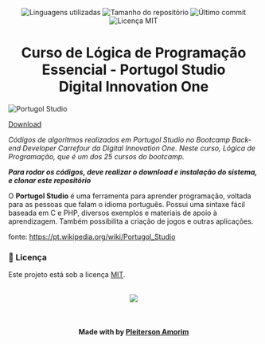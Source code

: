 <!-- Badges session -->
<p align="center">  
  <!-- languages -->
  <img src="https://img.shields.io/github/languages/count/pleiterson/logica-portugol?style=social" alt="Linguagens utilizadas">
  <!-- repo size -->
  <img src="https://img.shields.io/github/repo-size/Pleiterson/logica-portugol?style=social" alt="Tamanho do repositório">
  <!-- last commit -->
  <img src="https://img.shields.io/github/last-commit/Pleiterson/logica-portugol?style=social" alt="Último commit">
  <!-- licence MIT -->
  <img src="https://img.shields.io/github/license/Pleiterson/logica-portugol?style=social" alt="Licença MIT">
</p>


<!--About session-->
<h1 align="center">Curso de Lógica de Programação Essencial - Portugol Studio<br>Digital Innovation One</h1>

<img src="https://imgur.com/PTMwcek.png" alt="Portugol Studio">

[Download](https://github.com/UNIVALI-LITE/Portugol-Studio/releases/)

<i>Códigos de algoritmos realizados em Portugol Studio no Bootcamp Back-end Developer Carrefour da Digital Innovation One.
Neste curso, Lógica de Programação, que é um dos 25 cursos do bootcamp.</i>

<i><b>Para rodar os códigos, deve realizar o download e instalação do sistema, e clonar este repositório</b></i>

O <b>Portugol Studio</b> é uma ferramenta para aprender programação, voltada para as pessoas que falam o idioma português. Possui uma sintaxe fácil baseada em C e PHP, diversos exemplos e materiais de apoio à aprendizagem. Também possibilita a criação de jogos e outras aplicações.

fonte: https://pt.wikipedia.org/wiki/Portugol_Studio


<!--License session-->
<h3>📝 Licença</h3>

Este projeto está sob a licença [MIT](./LICENSE).
<br><br>

<p align="center"><img src="https://imgur.com/PQ7M73U.png"></p>


<!--Bottom session-->
<br><h4 align=center>Made with by <a target="_blank" href="https://pleiterson.vercel.app" >Pleiterson Amorim</a></h4>